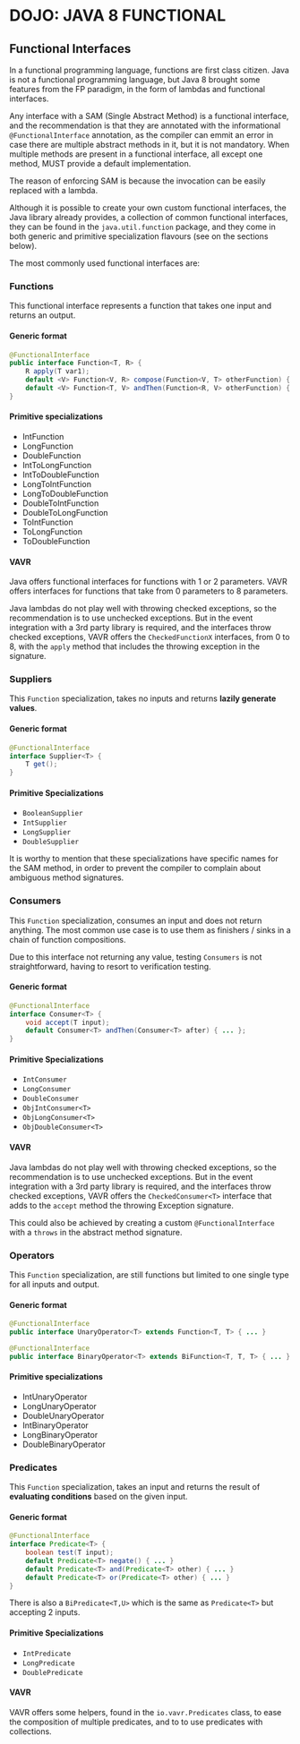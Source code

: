 # DOJO: JAVA 8 FUNCTIONAL


## Functional Interfaces

In a functional programming language, functions are first class citizen. Java is not a functional programming language, 
but Java 8 brought some features from the FP paradigm, in the form of lambdas and functional interfaces.

Any interface with a SAM (Single Abstract Method) is a functional interface, and the recommendation is that they are 
annotated with the informational `@FunctionalInterface` annotation, as the compiler can emmit an error in case there are
multiple abstract methods in it, but it is not mandatory. When multiple methods are present in a functional interface, 
all except one method, MUST provide a default implementation.

The reason of enforcing SAM is because the invocation can be easily replaced with a lambda.

Although it is possible to create your own custom functional interfaces, the Java library already provides, a collection 
of common functional interfaces, they can be found in the `java.util.function` package, and they come in both 
generic and primitive specialization flavours (see on the sections below).

The most commonly used functional interfaces are:


### Functions

This functional interface represents a function that takes one input and returns an output. 

#### Generic format

```java
@FunctionalInterface
public interface Function<T, R> {
    R apply(T var1);
    default <V> Function<V, R> compose(Function<V, T> otherFunction) { ... }
    default <V> Function<T, V> andThen(Function<R, V> otherFunction) { ... }
}
```

#### Primitive specializations

- IntFunction<T>
- LongFunction<T>
- DoubleFunction<T>
- IntToLongFunction
- IntToDoubleFunction
- LongToIntFunction
- LongToDoubleFunction
- DoubleToIntFunction
- DoubleToLongFunction
- ToIntFunction<T>
- ToLongFunction<T>
- ToDoubleFunction<T>

#### VAVR

Java offers functional interfaces for functions with 1 or 2 parameters. VAVR offers interfaces for functions that take
from 0 parameters to 8 parameters.

Java lambdas do not play well with throwing checked exceptions, so the recommendation is to use unchecked exceptions.
But in the event integration with a 3rd party library is required, and the interfaces throw checked exceptions,
VAVR offers the `CheckedFunctionX` interfaces, from 0 to 8, with the `apply` method that includes the throwing exception
in the signature.


### Suppliers

This `Function` specialization, takes no inputs and returns **lazily generate values**.

#### Generic format

```java
@FunctionalInterface
interface Supplier<T> {
    T get(); 
}
```

#### Primitive Specializations

- `BooleanSupplier`
- `IntSupplier`
- `LongSupplier`
- `DoubleSupplier`

It is worthy to mention that these specializations have specific names for the SAM method, in order to prevent the 
compiler to complain about ambiguous method signatures. 


### Consumers

This `Function` specialization, consumes an input and does not return anything. The most common use case is to use them
as finishers / sinks in a chain of function compositions.

Due to this interface not returning any value, testing `Consumers` is not straightforward, having to resort to 
verification testing.

#### Generic format

```java
@FunctionalInterface
interface Consumer<T> {
    void accept(T input);
    default Consumer<T> andThen(Consumer<T> after) { ... };
}
```

#### Primitive Specializations

- `IntConsumer`
- `LongConsumer`
- `DoubleConsumer`
- `ObjIntConsumer<T>`
- `ObjLongConsumer<T>`
- `ObjDoubleConsumer<T>`

#### VAVR

Java lambdas do not play well with throwing checked exceptions, so the recommendation is to use unchecked exceptions.
But in the event integration with a 3rd party library is required, and the interfaces throw checked exceptions,
VAVR offers the `CheckedConsumer<T>` interface that adds to the `accept` method the throwing Exception signature.

This could also be achieved by creating a custom `@FunctionalInterface` with a `throws` in the abstract method signature.


### Operators

This `Function` specialization, are still functions but limited to one single type for all inputs and output.

#### Generic format

```java
@FunctionalInterface
public interface UnaryOperator<T> extends Function<T, T> { ... }

@FunctionalInterface
public interface BinaryOperator<T> extends BiFunction<T, T, T> { ... }
```

#### Primitive specializations

- IntUnaryOperator
- LongUnaryOperator
- DoubleUnaryOperator
- IntBinaryOperator
- LongBinaryOperator
- DoubleBinaryOperator


### Predicates

This `Function` specialization, takes an input and returns the result of **evaluating conditions** based on the given input.
 
#### Generic format

```java
@FunctionalInterface
interface Predicate<T> {
    boolean test(T input); 
    default Predicate<T> negate() { ... }
    default Predicate<T> and(Predicate<T> other) { ... }
    default Predicate<T> or(Predicate<T> other) { ... }
}
```

There is also a `BiPredicate<T,U>` which is the same as `Predicate<T>` but accepting 2 inputs.

#### Primitive Specializations

- `IntPredicate`
- `LongPredicate`
- `DoublePredicate`

#### VAVR 

VAVR offers some helpers, found in the `io.vavr.Predicates` class, to ease the composition of multiple predicates, and to 
to use predicates with collections.
